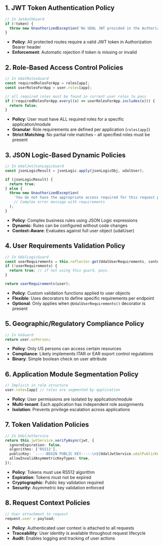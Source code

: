 
## 1. **JWT Token Authentication Policy**
```typescript
// In JwtAuthGuard
if (!token) {
  throw new UnauthorizedException('No UDAL JWT provided in the Authorization Bearer.');
}
```
- **Policy**: All protected routes require a valid JWT token in Authorization Bearer header
- **Enforcement**: Automatic rejection if token is missing or invalid

## 2. **Role-Based Access Control Policies**
```typescript
// In UdalRolesGuard
const requiredRolesForApp = roles[app];
const userRolesForApp = user.roles[app];

// all required roles must be found in current user roles to pass
if (!requiredRolesForApp.every((x) => userRolesForApp.includes(x))) {
  return false;
}
```
- **Policy**: User must have ALL required roles for a specific application/module
- **Granular**: Role requirements are defined per application (`roles[app]`)
- **Strict Matching**: No partial role matches - all specified roles must be present

## 3. **JSON Logic-Based Dynamic Policies**
```typescript
// In UdalJwtJsonLogicGuard
const jsonLogicResult = jsonLogic.apply(jsonLogicObj, udalUser);

if (jsonLogicResult) {
  return true;
} else {
  throw new UnauthorizedException(
    'You do not have the appropriate access required for this request path',
    // Complex error message with requirements
  );
}
```
- **Policy**: Complex business rules using JSON Logic expressions
- **Dynamic**: Rules can be configured without code changes
- **Context-Aware**: Evaluates against full user object (udalUser)

## 4. **User Requirements Validation Policy**
```typescript
// In UdalLogicGuard
const userRequirements = this.reflector.get(UdalUserRequirements, context.getHandler());
if (!userRequirements) {
  return true; // if not using this guard, pass.
}

return userRequirements(user);
```
- **Policy**: Custom validation functions applied to user objects
- **Flexible**: Uses decorators to define specific requirements per endpoint
- **Optional**: Only applies when `@UdalUserRequirements()` decorator is present

## 5. **Geographic/Regulatory Compliance Policy**
```typescript
// In UsGuard
return user.usPerson;
```
- **Policy**: Only US persons can access certain resources
- **Compliance**: Likely implements ITAR or EAR export control regulations
- **Binary**: Simple boolean check on user attribute

## 6. **Application Module Segmentation Policy**
```typescript
// Implicit in role structure
user.roles[app] // roles are segmented by application
```
- **Policy**: User permissions are isolated by application/module
- **Multi-tenant**: Each application has independent role assignments
- **Isolation**: Prevents privilege escalation across applications

## 7. **Token Validation Policies**
```typescript
// In UdalJwtService
return this.jwtService.verifyAsync(jwt, {
  ignoreExpiration: false,
  algorithms: ['RS512'],
  publicKey: `-----BEGIN PUBLIC KEY-----\n${UdalJwtService.udalPublicKey}\n-----END PUBLIC KEY-----`,
  allowInvalidAsymmetricKeyTypes: true,
});
```
- **Policy**: Tokens must use RS512 algorithm
- **Expiration**: Tokens must not be expired
- **Cryptographic**: Public key validation required
- **Security**: Asymmetric key validation enforced

## 8. **Request Context Policies**
```typescript
// User attachment to request
request.user = payload;
```
- **Policy**: Authenticated user context is attached to all requests
- **Traceability**: User identity is available throughout request lifecycle
- **Audit**: Enables logging and tracking of user actions

